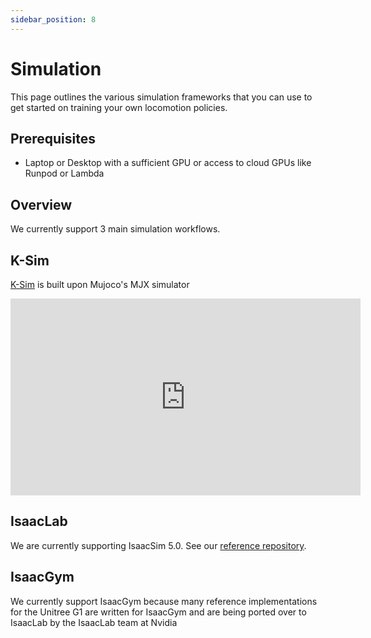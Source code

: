```yaml
---
sidebar_position: 8
---
```


# Simulation

This page outlines the various simulation frameworks that you can use to get started on training your own locomotion policies.

## Prerequisites

- Laptop or Desktop with a sufficient GPU or access to cloud GPUs like Runpod or Lambda

## Overview

We currently support 3 main simulation workflows.

## K-Sim

[K-Sim](https://github.com/kscalelabs/ksim) is built upon Mujoco's MJX simulator

<iframe width="560" height="315" src="https://www.youtube.com/embed/c64FnSvj8kQ" title="K-Bot Simulation Explainer" frameborder="0" allow="accelerometer; autoplay; clipboard-write; encrypted-media; gyroscope; picture-in-picture; web-share" allowfullscreen></iframe>

## IsaacLab

We are currently supporting IsaacSim 5.0. See our [reference repository](https://github.com/kscalelabs/isaaclab).

## IsaacGym

We currently support IsaacGym because many reference implementations for the Unitree G1 are written for IsaacGym and are being ported over to IsaacLab by the IsaacLab team at Nvidia
